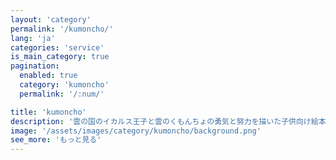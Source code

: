 ```yaml
---
layout: 'category'
permalink: '/kumoncho/'
lang: 'ja'
categories: 'service'
is_main_category: true
pagination:
  enabled: true
  category: 'kumoncho'
  permalink: '/:num/'

title: 'kumoncho'
description: '雲の国のイカルス王子と雲のくもんちょの勇気と努力を描いた子供向け絵本アプリ、くもんちょ。RN(React Native)でアプリを開発した時あったことをまとめてみました。'
image: '/assets/images/category/kumoncho/background.png'
see_more: 'もっと見る'
---
```

